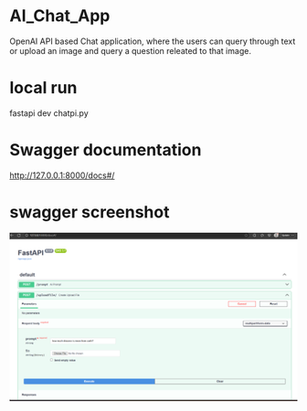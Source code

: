 # AI_Chat_App

OpenAI API based Chat application, where the users can query through text or upload an image and query a question releated to that image.

# local run

fastapi dev chatpi.py

# Swagger documentation

http://127.0.0.1:8000/docs#/

# swagger screenshot

![alt text](image.png)
